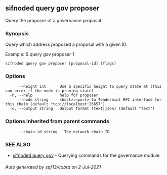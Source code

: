 ## sifnoded query gov proposer

Query the proposer of a governance proposal

### Synopsis

Query which address proposed a proposal with a given ID.

Example:
$ <appd> query gov proposer 1

```
sifnoded query gov proposer [proposal-id] [flags]
```

### Options

```
      --height int      Use a specific height to query state at (this can error if the node is pruning state)
  -h, --help            help for proposer
      --node string     <host>:<port> to Tendermint RPC interface for this chain (default "tcp://localhost:26657")
  -o, --output string   Output format (text|json) (default "text")
```

### Options inherited from parent commands

```
      --chain-id string   The network chain ID
```

### SEE ALSO

* [sifnoded query gov](sifnoded_query_gov.md)	 - Querying commands for the governance module

###### Auto generated by spf13/cobra on 2-Jul-2021
